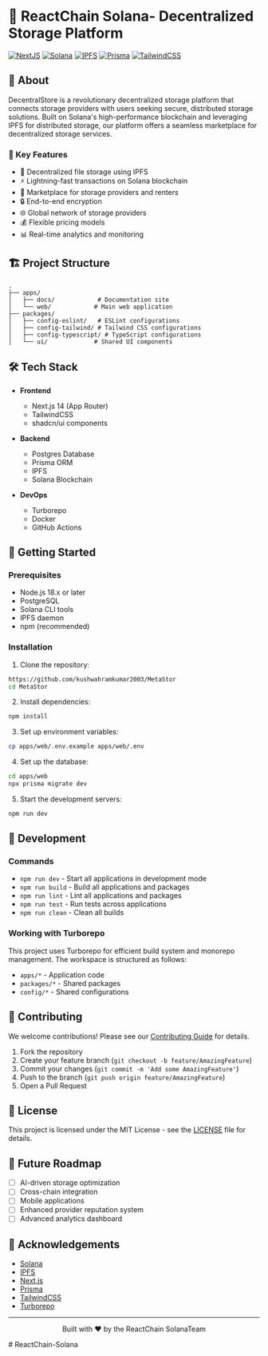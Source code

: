 # 🚀 ReactChain Solana- Decentralized Storage Platform

[![NextJS](https://img.shields.io/badge/Next.js%2014-black?style=for-the-badge&logo=next.js&logoColor=white)](https://nextjs.org/)
[![Solana](https://img.shields.io/badge/Solana-black?style=for-the-badge&logo=solana&logoColor=14F195)](https://solana.com/)
[![IPFS](https://img.shields.io/badge/IPFS-65C2CB?style=for-the-badge&logo=ipfs&logoColor=white)](https://ipfs.tech/)
[![Prisma](https://img.shields.io/badge/Prisma-3982CE?style=for-the-badge&logo=Prisma&logoColor=white)](https://www.prisma.io/)
[![TailwindCSS](https://img.shields.io/badge/tailwindcss-%2338B2AC.svg?style=for-the-badge&logo=tailwind-css&logoColor=white)](https://tailwindcss.com/)

## 📖 About

DecentralStore is a revolutionary decentralized storage platform that connects storage providers with users seeking secure, distributed storage solutions. Built on Solana's high-performance blockchain and leveraging IPFS for distributed storage, our platform offers a seamless marketplace for decentralized storage services.

### 🌟 Key Features

- 🔐 Decentralized file storage using IPFS
- ⚡ Lightning-fast transactions on Solana blockchain
- 💼 Marketplace for storage providers and renters
- 🔒 End-to-end encryption
- 🌐 Global network of storage providers
- 💰 Flexible pricing models
- 📊 Real-time analytics and monitoring

## 🏗️ Project Structure

```
.
├── apps/
│   ├── docs/            # Documentation site
│   └── web/            # Main web application
├── packages/
│   ├── config-eslint/   # ESLint configurations
│   ├── config-tailwind/ # Tailwind CSS configurations
│   ├── config-typescript/ # TypeScript configurations
│   └── ui/             # Shared UI components
```

## 🛠️ Tech Stack

- **Frontend**

  - Next.js 14 (App Router)
  - TailwindCSS
  - shadcn/ui components

- **Backend**

  - Postgres Database
  - Prisma ORM
  - IPFS
  - Solana Blockchain

- **DevOps**
  - Turborepo
  - Docker
  - GitHub Actions

## 🚀 Getting Started

### Prerequisites

- Node.js 18.x or later
- PostgreSQL
- Solana CLI tools
- IPFS daemon
- npm (recommended)

### Installation

1. Clone the repository:

```bash
https://github.com/kushwahramkumar2003/MetaStor
cd MetaStor
```

2. Install dependencies:

```bash
npm install
```

3. Set up environment variables:

```bash
cp apps/web/.env.example apps/web/.env
```

4. Set up the database:

```bash
cd apps/web
npx prisma migrate dev
```

5. Start the development servers:

```bash
npm run dev
```

## 🔧 Development

### Commands

- `npm run dev` - Start all applications in development mode
- `npm run build` - Build all applications and packages
- `npm run lint` - Lint all applications and packages
- `npm run test` - Run tests across applications
- `npm run clean` - Clean all builds

### Working with Turborepo

This project uses Turborepo for efficient build system and monorepo management. The workspace is structured as follows:

- `apps/*` - Application code
- `packages/*` - Shared packages
- `config/*` - Shared configurations

## 🤝 Contributing

We welcome contributions! Please see our [Contributing Guide](CONTRIBUTING.md) for details.

1. Fork the repository
2. Create your feature branch (`git checkout -b feature/AmazingFeature`)
3. Commit your changes (`git commit -m 'Add some AmazingFeature'`)
4. Push to the branch (`git push origin feature/AmazingFeature`)
5. Open a Pull Request

## 📜 License

This project is licensed under the MIT License - see the [LICENSE](LICENSE) file for details.

## 🔮 Future Roadmap

- [ ] AI-driven storage optimization
- [ ] Cross-chain integration
- [ ] Mobile applications
- [ ] Enhanced provider reputation system
- [ ] Advanced analytics dashboard

## 🌟 Acknowledgements

- [Solana](https://solana.com/)
- [IPFS](https://ipfs.tech/)
- [Next.js](https://nextjs.org/)
- [Prisma](https://www.prisma.io/)
- [TailwindCSS](https://tailwindcss.com/)
- [Turborepo](https://turborepo.org/)

---

<p align="center">Built with ❤️ by the ReactChain SolanaTeam</p>
# ReactChain-Solana
